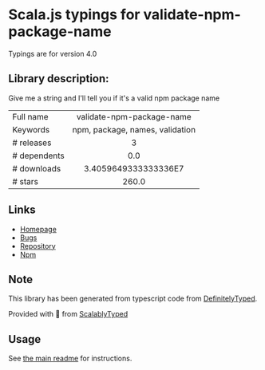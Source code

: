 
# Scala.js typings for validate-npm-package-name

Typings are for version 4.0

## Library description:
Give me a string and I'll tell you if it's a valid npm package name

|                    |                 |
| ------------------ | :-------------: |
| Full name          | validate-npm-package-name |
| Keywords           | npm, package, names, validation |
| # releases         | 3 |
| # dependents       | 0.0 |
| # downloads        | 3.4059649333333336E7 |
| # stars            | 260.0 |

## Links
- [Homepage](https://github.com/npm/validate-npm-package-name)
- [Bugs](https://github.com/npm/validate-npm-package-name/issues)
- [Repository](https://github.com/npm/validate-npm-package-name)
- [Npm](https://www.npmjs.com/package/validate-npm-package-name)
    


## Note
This library has been generated from typescript code from [DefinitelyTyped](https://definitelytyped.org).

Provided with :purple_heart: from [ScalablyTyped](https://github.com/oyvindberg/ScalablyTyped)

## Usage
See [the main readme](../../readme.md) for instructions.


